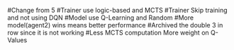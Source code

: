 #Change from 5
#Trainer use logic-based and MCTS
#Trainer Skip training and not using DQN
#Model use Q-Learning and Random
#More model(agent2) wins means better performance
#Archived the double 3 in row since it is not working
#Less MCTS computation More weight on Q-Values
